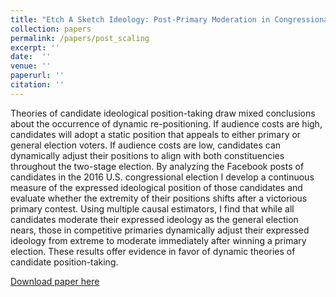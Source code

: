```yaml
---
title: "Etch A Sketch Ideology: Post-Primary Moderation in Congressional Elections"
collection: papers
permalink: /papers/post_scaling
excerpt: ''
date:  ''
venue: ''
paperurl: ''
citation: ''
---
```

Theories of candidate ideological position-taking draw mixed conclusions about the occurrence of dynamic re-positioning. If audience costs are high, candidates will adopt a static position that appeals to either primary or general election voters. If audience costs are low, candidates can dynamically adjust their positions to align with both constituencies throughout the two-stage election. By analyzing the Facebook posts of candidates in the 2016 U.S. congressional election I develop a continuous measure of the expressed ideological position of those candidates and evaluate whether the extremity of their positions shifts after a victorious primary contest. Using multiple causal estimators, I find that while all candidates moderate their expressed ideology as the general election nears, those in competitive primaries dynamically adjust their expressed ideology from extreme to moderate immediately after winning a primary election. These results offer evidence in favor of dynamic theories of candidate position-taking.

[Download paper here](http://rydenbutler.github.io/files/post_scaling.pdf)